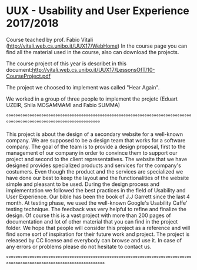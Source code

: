 # UUX - Usability and User Experience 2017/2018
Course teached by prof. Fabio Vitali (http://vitali.web.cs.unibo.it/UUX17/WebHome)
In the course page you can find all the material used in the course, also can download the projects.

The course project of this year is describet in this document:http://vitali.web.cs.unibo.it/UUX17/LessonsOfT/10-CourseProject.pdf

The project we choosed to implement was called "Hear Again".

We worked in a group of three people to implement the projetc (Eduart UZEIR, Shila MOSAMMAMI and Fabio SUMMA)

°°°°°°°°°°°°°°°°°°°°°°°°°°°°°°°°°°°°°°°°°°°°°°°°°°°°°°°°°°°°°°°°°°°°°°°°°°°°°°°°°°°°°°°°°°°°°°°°°°°°°°°°°°°°°°°°°°°°°°°

This project is about the design of a secondary website for a well-known company. We are supposed to be a design team that works for a software company. The goal of the team is to provide a design proposal, first to the management of our company in order to convince them to support our project and second to the client representatives. The website that we have designed provides specialized products and services for the company's costumers. Even though the product and the services are specialized we have done our best to keep the layout and the functionalities of the website simple and pleasant to be used. During the design process and implementation we followed the best practices in the field of Usability and User Experience. Our bible has been the book of J.J Garrett since the last 4 month. At testing phase, we used the well-known Google's Usability Caffe' testing technique. The feedback was very helpful to refine and finalize the design. Of course this is a vast project with more than 200 pages of documentation and lot of other material that you can find in the project folder. We hope that people will consider this project as a reference and will find some sort of inspiration for their future work and project. The project is released by CC license and everybody can browse and use it. In case of any errors or problems please do not hesitate to contact us.

°°°°°°°°°°°°°°°°°°°°°°°°°°°°°°°°°°°°°°°°°°°°°°°°°°°°°°°°°°°°°°°°°°°°°°°°°°°°°°°°°°°°°°°°°°°°°°°°°°°°°°°°°°°°°°°°°°°°°°°°°
